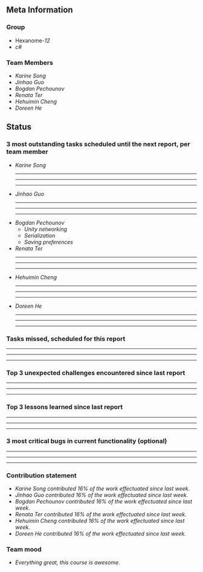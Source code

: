 ## Meta Information

### Group

 * Hexanome-*12*
 * *c#*

### Team Members

 * *Karine Song*
 * *Jinhao Guo*
 * *Bogdan Pechounov*
 * *Renata Ter*
 * *Hehuimin Cheng*
 * *Doreen He*

## Status

### 3 most outstanding tasks scheduled until the next report, per team member

 * *Karine Song*
   * **
   * **
   * **
 * *Jinhao Guo*
   * **
   * **
   * **
 * *Bogdan Pechounov*
   * *Unity networking*
   * *Serialization*
   * *Saving preferences*
 * *Renata Ter*
   * **
   * **
   * **
 * *Hehuimin Cheng*
   * **
   * **
   * **
 * *Doreen He*
   * **
   * **
   * **

### Tasks missed, scheduled for this report

 * **
 * **
 * **

### Top 3 unexpected challenges encountered since last report

  * **
  * **
  * **

### Top 3 lessons learned since last report

 * **
 * **
 * **

### 3 most critical bugs in current functionality (optional)

 * **
 * **
 * **

### Contribution statement

 * *Karine Song contributed 16% of the work effectuated since last week.*
 * *Jinhao Guo contributed 16% of the work effectuated since last week.*
 * *Bogdan Pechounov contributed 16% of the work effectuated since last week.*
 * *Renata Ter contributed 16% of the work effectuated since last week.*
 * *Hehuimin Cheng contributed 16% of the work effectuated since last week.*
 * *Doreen He contributed 16% of the work effectuated since last week.*

### Team mood

 * *Everything great, this course is awesome.*
